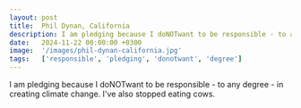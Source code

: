 ```yaml
---
layout: post
title:  Phil Dynan, California
description: I am pledging because I doNOTwant to be responsible - to any degree - in creating climate change. I've also stopped eating cows....
date:   2024-11-22 00:00:00 +0300
image:  '/images/phil-dynan-california.jpg'
tags:   ['responsible', 'pledging', 'donotwant', 'degree']
---
```

I am pledging because I doNOTwant to be responsible - to any degree - in creating climate change. I've also stopped eating cows.

